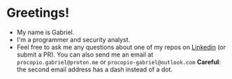 # Greetings!
- My name is Gabriel.
- I'm a programmer and security analyst.
- Feel free to ask me any questions about one of my repos on [Linkedin](https://www.linkedin.com/in/gabriel-procopio-justino/) (or submit a PR). You can also send me an email at `procopio.gabriel@proton.me` or `procopio-gabriel@outlook.com` **Careful**: the second email address has a dash instead of a dot.

